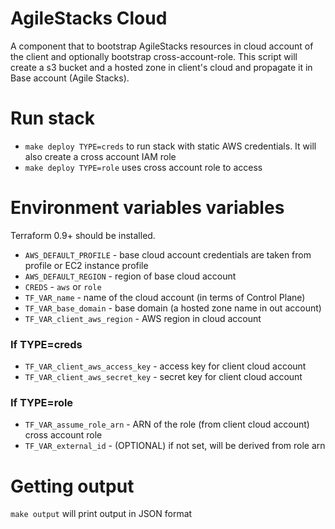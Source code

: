 # AgileStacks Cloud

A component that to bootstrap AgileStacks resources in cloud account of the client and optionally bootstrap cross-account-role. This script will create a s3 bucket and a hosted zone in client's cloud and propagate it in Base account (Agile Stacks).

# Run stack

- `make deploy TYPE=creds`  to run stack with static AWS credentials. It will also create a cross account IAM role
- `make deploy TYPE=role` uses cross account role to access

# Environment variables variables
 
Terraform 0.9+ should be installed. 
- `AWS_DEFAULT_PROFILE` - base cloud account credentials are taken from profile or EC2 instance profile
- `AWS_DEFAULT_REGION` - region of base cloud account
- `CREDS` - `aws` or `role`
- `TF_VAR_name` - name of the cloud account (in terms of Control Plane)
- `TF_VAR_base_domain` - base domain (a hosted zone name in out account)
- `TF_VAR_client_aws_region` - AWS region in cloud account

### If TYPE=creds
- `TF_VAR_client_aws_access_key` - access key for client cloud account
- `TF_VAR_client_aws_secret_key` - secret key for client cloud account

### If TYPE=role
- `TF_VAR_assume_role_arn` - ARN of the role (from client cloud account) cross account role
- `TF_VAR_external_id` - (OPTIONAL) if not set, will be derived from role arn


# Getting output

`make output` will print output in JSON format


